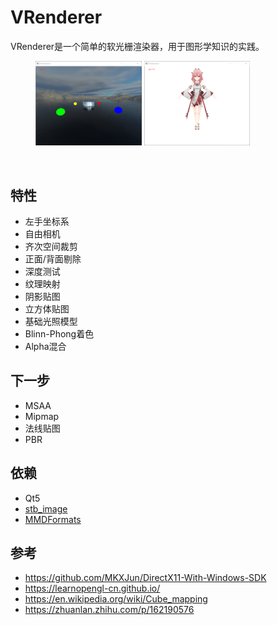 # VRenderer
VRenderer是一个简单的软光栅渲染器，用于图形学知识的实践。

<figure>
  <img src = "https://github.com/vSatori/VRenderer/blob/main/screenshots/cubemap.png" width = "40%">
  <img src = "https://github.com/vSatori/VRenderer/blob/main/screenshots/bachong.png" width = "40%">
</figure>
 <br/>

## 特性

- 左手坐标系
- 自由相机
- 齐次空间裁剪
- 正面/背面剔除
- 深度测试
- 纹理映射
- 阴影贴图
- 立方体贴图
- 基础光照模型
- Blinn-Phong着色
- Alpha混合

## 下一步

- MSAA
- Mipmap
- 法线贴图
- PBR

## 依赖

- Qt5
- [stb_image](https://github.com/nothings/stb)
- [MMDFormats](https://github.com/oguna/MMDFormats)

## 参考

- https://github.com/MKXJun/DirectX11-With-Windows-SDK
- https://learnopengl-cn.github.io/
- https://en.wikipedia.org/wiki/Cube_mapping
- https://zhuanlan.zhihu.com/p/162190576


